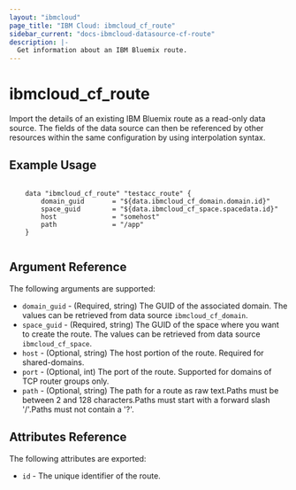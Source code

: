 ```yaml
---
layout: "ibmcloud"
page_title: "IBM Cloud: ibmcloud_cf_route"
sidebar_current: "docs-ibmcloud-datasource-cf-route"
description: |-
  Get information about an IBM Bluemix route.
---
```


# ibmcloud\_cf_route

Import the details of an existing IBM Bluemix route as a read-only data source. The fields of the data source can then be referenced by other resources within the same configuration by using interpolation syntax. 

## Example Usage

```hcl

	data "ibmcloud_cf_route" "testacc_route" {
		domain_guid       = "${data.ibmcloud_cf_domain.domain.id}"
		space_guid        = "${data.ibmcloud_cf_space.spacedata.id}"
		host              = "somehost"
		path              = "/app"
	}


```

## Argument Reference

The following arguments are supported:

* `domain_guid` - (Required, string) The GUID of the associated domain. The values can be retrieved from data source `ibmcloud_cf_domain`.
* `space_guid` - (Required, string) The GUID of the space where you want to create the route. The values can be retrieved from data source `ibmcloud_cf_space`.
* `host` - (Optional, string) The host portion of the route. Required for shared-domains.
* `port` - (Optional, int) The port of the route. Supported for domains of TCP router groups only.
* `path` - (Optional, string) The path for a route as raw text.Paths must be between 2 and 128 characters.Paths must start with a forward slash '/'.Paths must not contain a '?'.


## Attributes Reference

The following attributes are exported:

* `id` - The unique identifier of the route.  
